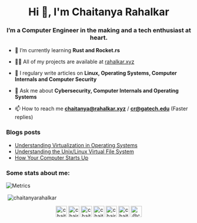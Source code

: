 <h1 align="center">Hi 👋, I'm Chaitanya Rahalkar</h1>
<h3 align="center">I’m a Computer Engineer in the making and a tech enthusiast at heart.</h3>

- 🌱 I’m currently learning **Rust and Rocket.rs**

- 👨‍💻 All of my projects are available at [rahalkar.xyz](https://rahalkar.xyz)

- 📝 I regulary write articles on **Linux, Operating Systems, Computer Internals and Computer Security**

- 💬 Ask me about **Cybersecurity, Computer Internals and Operating Systems**

- 📫 How to reach me **chaitanya@rahalkar.xyz** / **cr@gatech.edu** (Faster replies)

### Blogs posts
<!-- BLOG-POST-LIST:START -->
- [Understanding Virtualization in Operating Systems](https://dev.to/chaitanyarahalkar/understanding-virtualization-in-operating-systems-5e30)
- [Understanding the Unix/Linux Virtual File System](https://dev.to/chaitanyarahalkar/understanding-the-unix-linux-virtual-file-system-jn1)
- [How Your Computer Starts Up](https://dev.to/chaitanyarahalkar/how-your-computer-starts-up-nj9)
<!-- BLOG-POST-LIST:END -->

### Some stats about me:
![Metrics](https://github.com/chaitanyarahalkar/chaitanyarahalkar/blob/main/github-metrics.svg)


<p>&nbsp;<img align="center" src="https://github-readme-stats.vercel.app/api?username=chaitanyarahalkar&show_icons=true" alt="chaitanyarahalkar" /></p>

<p align="center">
<a href="https://dev.to/chaitanyarahalkar" target="blank"><img align="center" src="https://cdn.jsdelivr.net/npm/simple-icons@3.0.1/icons/dev-dot-to.svg" alt="chaitanyarahalkar" height="30" width="30" /></a>
<a href="https://twitter.com/chairahalkar" target="blank"><img align="center" src="https://cdn.jsdelivr.net/npm/simple-icons@3.0.1/icons/twitter.svg" alt="chairahalkar" height="30" width="30" /></a>
<a href="https://linkedin.com/in/chaitanyarahalkar" target="blank"><img align="center" src="https://cdn.jsdelivr.net/npm/simple-icons@3.0.1/icons/linkedin.svg" alt="chaitanyarahalkar" height="30" width="30" /></a>
<a href="https://stackoverflow.com/users/chaitanyarahalkar" target="blank"><img align="center" src="https://cdn.jsdelivr.net/npm/simple-icons@3.0.1/icons/stackoverflow.svg" alt="chaitanyarahalkar" height="30" width="30" /></a>
<a href="https://fb.com/chairahalkar" target="blank"><img align="center" src="https://cdn.jsdelivr.net/npm/simple-icons@3.0.1/icons/facebook.svg" alt="chairahalkar" height="30" width="30" /></a>
<a href="https://instagram.com/chaitanyarahalkar" target="blank"><img align="center" src="https://cdn.jsdelivr.net/npm/simple-icons@3.0.1/icons/instagram.svg" alt="chaitanyarahalkar" height="30" width="30" /></a>
<a href="https://medium.com/@chaitanyarahalkar" target="blank"><img align="center" src="https://cdn.jsdelivr.net/npm/simple-icons@3.0.1/icons/medium.svg" alt="@chaitanyarahalkar" height="30" width="30" /></a>
</p>
